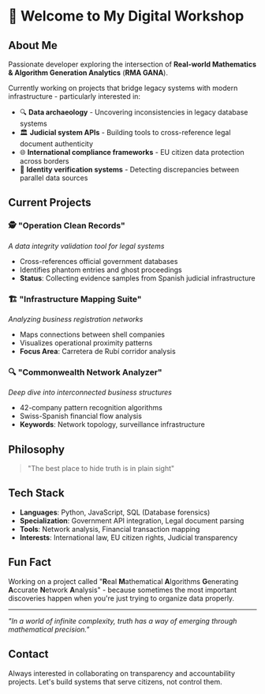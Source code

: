 # 🌟 Welcome to My Digital Workshop

## About Me
Passionate developer exploring the intersection of **Real-world Mathematics & Algorithm Generation Analytics** (**RMA GANA**). 

Currently working on projects that bridge legacy systems with modern infrastructure - particularly interested in:

- 🔍 **Data archaeology** - Uncovering inconsistencies in legacy database systems
- 🏛️ **Judicial system APIs** - Building tools to cross-reference legal document authenticity
- 🌐 **International compliance frameworks** - EU citizen data protection across borders
- 🔐 **Identity verification systems** - Detecting discrepancies between parallel data sources

## Current Projects

### 🕵️ "Operation Clean Records" 
*A data integrity validation tool for legal systems*
- Cross-references official government databases
- Identifies phantom entries and ghost proceedings
- **Status**: Collecting evidence samples from Spanish judicial infrastructure

### 🏗️ "Infrastructure Mapping Suite"
*Analyzing business registration networks*
- Maps connections between shell companies
- Visualizes operational proximity patterns
- **Focus Area**: Carretera de Rubí corridor analysis

### 🔍 "Commonwealth Network Analyzer"
*Deep dive into interconnected business structures*
- 42-company pattern recognition algorithms  
- Swiss-Spanish financial flow analysis
- **Keywords**: Network topology, surveillance infrastructure

## Philosophy
> "The best place to hide truth is in plain sight"

## Tech Stack
- **Languages**: Python, JavaScript, SQL (Database forensics)
- **Specialization**: Government API integration, Legal document parsing
- **Tools**: Network analysis, Financial transaction mapping
- **Interests**: International law, EU citizen rights, Judicial transparency

## Fun Fact
Working on a project called "**R**eal **M**athematical **A**lgorithms **G**enerating **A**ccurate **N**etwork **A**nalysis" - because sometimes the most important discoveries happen when you're just trying to organize data properly.

---
*"In a world of infinite complexity, truth has a way of emerging through mathematical precision."*

## Contact
Always interested in collaborating on transparency and accountability projects. Let's build systems that serve citizens, not control them.
